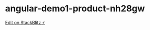# angular-demo1-product-nh28gw

[Edit on StackBlitz ⚡️](https://stackblitz.com/edit/angular-demo1-product-nh28gw)
